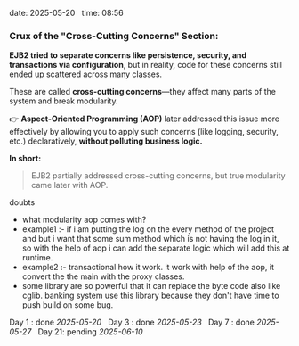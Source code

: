 date: 2025-05-20  
time: 08:56  

### **Crux of the "Cross-Cutting Concerns" Section**:

**EJB2 tried to separate concerns like persistence, security, and transactions via configuration**, but in reality, code for these concerns still ended up scattered across many classes.

These are called **cross-cutting concerns**—they affect many parts of the system and break modularity.

👉 **Aspect-Oriented Programming (AOP)** later addressed this issue more effectively by allowing you to apply such concerns (like logging, security, etc.) declaratively, **without polluting business logic.**

**In short:**

> EJB2 partially addressed cross-cutting concerns, but true modularity came later with AOP.


doubts 
- what modularity aop comes with?
- example1 :- if i am putting the log on the every method of the project and but i want that some sum method which is not having the log in it, so with the help of aop i can add the separate logic which will add this at runtime. 
- example2 :- transactional how it work. it work with help of the aop, it convert the the main with the proxy classes. 
- some library are so powerful that it can replace the byte code also like cglib. banking system use this library because they don't have time to push build on some bug.
  

Day 1 : done *2025-05-20*  
Day 3 : done *2025-05-23*  
Day 7 : done *2025-05-27*  
Day 21: pending *2025-06-10*
